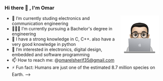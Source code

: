 ### Hi there 👋 , I'm Omar

<img src="https://github.com/OmarMahmoudElsherif/OmarMahmoudElsherif/blob/main/profile-img.png" align="right" width="25%"/>



- 🔭 I’m currently studing electronics and communication engineering
- 👨🏽‍💻 I’m currently pursuing a Bachelor's degree in engineering
- 🌱 I have a strong knowledge in C, C++. also have a very good knowledge in python
- 👀 I’m interested in electronics, digital design, embedded and software programming
- 📫 How to reach me: @omarelsherif35@gmail.com
- ⚡ Fun fact: Humans are just one of the estimated 8.7 million species on Earth.
-->
